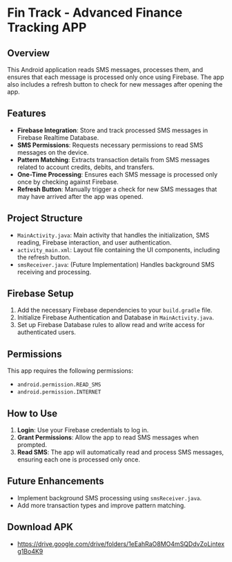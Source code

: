 # Fin Track - Advanced Finance Tracking APP

## Overview
This Android application reads SMS messages, processes them, and ensures that each message is processed only once using Firebase. The app also includes a refresh button to check for new messages after opening the app.

## Features
- **Firebase Integration**: Store and track processed SMS messages in Firebase Realtime Database.
- **SMS Permissions**: Requests necessary permissions to read SMS messages on the device.
- **Pattern Matching**: Extracts transaction details from SMS messages related to account credits, debits, and transfers.
- **One-Time Processing**: Ensures each SMS message is processed only once by checking against Firebase.
- **Refresh Button**: Manually trigger a check for new SMS messages that may have arrived after the app was opened.

## Project Structure
- `MainActivity.java`: Main activity that handles the initialization, SMS reading, Firebase interaction, and user authentication.
- `activity_main.xml`: Layout file containing the UI components, including the refresh button.
- `smsReceiver.java`: (Future Implementation) Handles background SMS receiving and processing.

## Firebase Setup
1. Add the necessary Firebase dependencies to your `build.gradle` file.
2. Initialize Firebase Authentication and Database in `MainActivity.java`.
3. Set up Firebase Database rules to allow read and write access for authenticated users.

## Permissions
This app requires the following permissions:
- `android.permission.READ_SMS`
- `android.permission.INTERNET`

## How to Use
1. **Login**: Use your Firebase credentials to log in.
2. **Grant Permissions**: Allow the app to read SMS messages when prompted.
3. **Read SMS**: The app will automatically read and process SMS messages, ensuring each one is processed only once.


## Future Enhancements
- Implement background SMS processing using `smsReceiver.java`.
- Add more transaction types and improve pattern matching.

## Download APK
- https://drive.google.com/drive/folders/1eEahRaO8MO4mSQDdvZoLjntexg1Bo4K9
